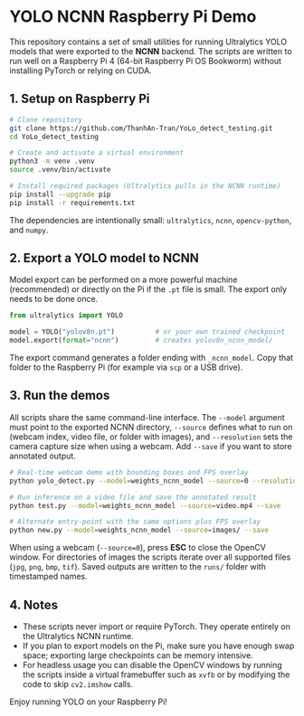 # YOLO NCNN Raspberry Pi Demo

This repository contains a set of small utilities for running Ultralytics
YOLO models that were exported to the **NCNN** backend.  The scripts are
written to run well on a Raspberry Pi 4 (64-bit Raspberry Pi OS Bookworm)
without installing PyTorch or relying on CUDA.

## 1. Setup on Raspberry Pi

```bash
# Clone repository
git clone https://github.com/ThanhAn-Tran/YoLo_detect_testing.git
cd YoLo_detect_testing

# Create and activate a virtual environment
python3 -m venv .venv
source .venv/bin/activate

# Install required packages (Ultralytics pulls in the NCNN runtime)
pip install --upgrade pip
pip install -r requirements.txt
```

The dependencies are intentionally small: `ultralytics`, `ncnn`,
`opencv-python`, and `numpy`.

## 2. Export a YOLO model to NCNN

Model export can be performed on a more powerful machine (recommended) or
directly on the Pi if the `.pt` file is small.  The export only needs to be
done once.

```python
from ultralytics import YOLO

model = YOLO("yolov8n.pt")          # or your own trained checkpoint
model.export(format="ncnn")         # creates yolov8n_ncnn_model/
```

The export command generates a folder ending with `_ncnn_model`.  Copy that
folder to the Raspberry Pi (for example via `scp` or a USB drive).

## 3. Run the demos

All scripts share the same command-line interface.  The `--model` argument
must point to the exported NCNN directory, `--source` defines what to run
on (webcam index, video file, or folder with images), and `--resolution`
sets the camera capture size when using a webcam.  Add `--save` if you want
to store annotated output.

```bash
# Real-time webcam demo with bounding boxes and FPS overlay
python yolo_detect.py --model=weights_ncnn_model --source=0 --resolution=640x480

# Run inference on a video file and save the annotated result
python test.py --model=weights_ncnn_model --source=video.mp4 --save

# Alternate entry-point with the same options plus FPS overlay
python new.py --model=weights_ncnn_model --source=images/ --save
```

When using a webcam (`--source=0`), press **ESC** to close the OpenCV
window.  For directories of images the scripts iterate over all supported
files (`jpg`, `png`, `bmp`, `tif`).  Saved outputs are written to the `runs/`
folder with timestamped names.

## 4. Notes

- These scripts never import or require PyTorch.  They operate entirely on
the Ultralytics NCNN runtime.
- If you plan to export models on the Pi, make sure you have enough swap
space; exporting large checkpoints can be memory intensive.
- For headless usage you can disable the OpenCV windows by running the
scripts inside a virtual framebuffer such as `xvfb` or by modifying the
code to skip `cv2.imshow` calls.

Enjoy running YOLO on your Raspberry Pi!
